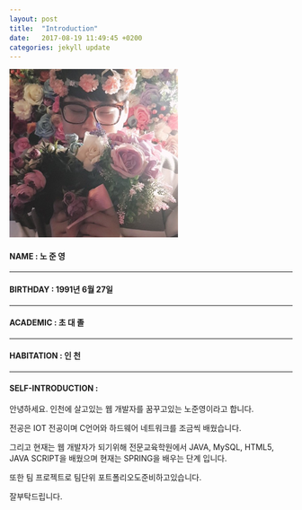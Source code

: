 ```yaml
---
layout: post
title:  "Introduction"
date:   2017-08-19 11:49:45 +0200
categories: jekyll update
---
```


<img src="/assets/1111.jpg" style="width:300px; height:300px;">

#### NAME     : 노 준 영
- - -
#### BIRTHDAY   : 1991년 6월 27일
- - -
#### ACADEMIC   : 초 대 졸
- - -
#### HABITATION : 인 천
- - -
#### SELF-INTRODUCTION :
안녕하세요. 인천에 살고있는 웹 개발자를 꿈꾸고있는 노준영이라고 합니다.

전공은 IOT 전공이며 C언어와 하드웨어 네트워크를 조금씩 배웠습니다.

그리고 현재는 웹 개발자가 되기위해 전문교육학원에서 JAVA, MySQL, HTML5, JAVA SCRIPT을 배웠으며 현재는 SPRING을 배우는 단계 입니다.

또한 팀 프로젝트로 팀단위 포트폴리오도준비하고있습니다. 

잘부탁드립니다.